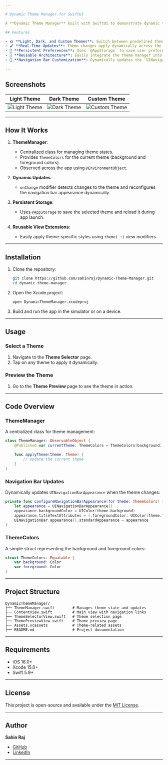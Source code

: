 ```yaml
---

# Dynamic Theme Manager for SwiftUI

A **Dynamic Theme Manager** built with SwiftUI to demonstrate dynamic theming, persistent user preferences, and a clean, reusable architecture. This project is designed for iOS developers to showcase skills in state management, theming, and SwiftUI.

## Features

- 🌞 **Light, Dark, and Custom Themes**: Switch between predefined themes with ease.
- 🖌️ **Real-Time Updates**: Theme changes apply dynamically across the app, including the navigation bar.
- 💾 **Persistent Preferences**: Uses `@AppStorage` to save user preferences across app launches.
- 📱 **Reusable Architecture**: Easily integrate the theme manager into other SwiftUI projects.
- 🎨 **Navigation Bar Customization**: Dynamically updates the `UINavigationBar` appearance.

---
```


## Screenshots

| Light Theme | Dark Theme | Custom Theme |
|-------------|------------|--------------|
| ![Light Theme](assets/light_theme.png) | ![Dark Theme](assets/dark_theme.png) | ![Custom Theme](assets/custom_theme.png) |

---

## How It Works

1. **ThemeManager**:
   - Centralized class for managing theme states.
   - Provides `ThemeColors` for the current theme (background and foreground colors).
   - Observed across the app using `@EnvironmentObject`.

2. **Dynamic Updates**:
   - `onChange` modifier detects changes to the theme and reconfigures the navigation bar appearance dynamically.

3. **Persistent Storage**:
   - Uses `@AppStorage` to save the selected theme and reload it during app launch.

4. **Reusable View Extensions**:
   - Easily apply theme-specific styles using `theme(_:)` view modifiers.

---

## Installation

1. Clone the repository:
   ```bash
   git clone https://github.com/sahinraj/Dynamic-Theme-Manager.git
   cd dynamic-theme-manager
   ```

2. Open the Xcode project:
   ```bash
   open DynamicThemeManager.xcodeproj
   ```

3. Build and run the app in the simulator or on a device.

---

## Usage

### Select a Theme
1. Navigate to the **Theme Selector** page.
2. Tap on any theme to apply it dynamically.

### Preview the Theme
1. Go to the **Theme Preview** page to see the theme in action.

---

## Code Overview

### ThemeManager

A centralized class for theme management:

```swift
class ThemeManager: ObservableObject {
    @Published var currentTheme: ThemeColors = ThemeColors(background: .white, foreground: .black)

    func applyTheme(theme: Theme) {
        // Update the current theme
    }
}
```

### Navigation Bar Updates

Dynamically updates `UINavigationBarAppearance` when the theme changes:

```swift
private func configureNavigationBarAppearance(for theme: ThemeColors) {
    let appearance = UINavigationBarAppearance()
    appearance.backgroundColor = UIColor(theme.background)
    appearance.titleTextAttributes = [.foregroundColor: UIColor(theme.foreground)]
    UINavigationBar.appearance().standardAppearance = appearance
}
```

### ThemeColors

A simple struct representing the background and foreground colors:

```swift
struct ThemeColors: Equatable {
    var background: Color
    var foreground: Color
}
```

---

## Project Structure

```
DynamicThemeManager/
├── ThemeManager.swift        # Manages theme state and updates
├── ContentView.swift         # Main view with navigation links
├── ThemeSelectorView.swift   # Theme selection page
├── ThemePreviewView.swift    # Theme preview page
├── Assets.xcassets           # Theme-related assets
├── README.md                 # Project documentation
```

---

## Requirements

- iOS 16.0+
- Xcode 15.0+
- Swift 5.9+

---

## License

This project is open-source and available under the [MIT License](LICENSE).

---

## Author

**Sahin Raj**  
- [GitHub](https://github.com/sahinraj)  
- [LinkedIn](https://www.linkedin.com/in/sahinraj/)  

---

